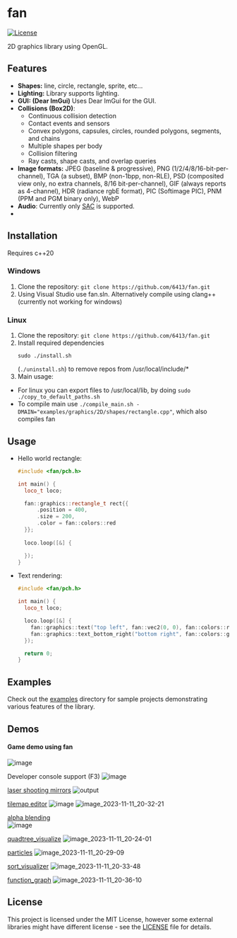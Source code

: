 # fan

[![License](https://img.shields.io/badge/license-MIT-blue.svg)](LICENSE)

2D graphics library using OpenGL.

## Features

- **Shapes:** line, circle, rectangle, sprite, etc...
- **Lighting:** Library supports lighting.
- **GUI: (Dear ImGui)** Uses Dear ImGui for the GUI.
- **Collisions (Box2D)**:
  - Continuous collision detection
  - Contact events and sensors
  - Convex polygons, capsules, circles, rounded polygons, segments, and chains
  - Multiple shapes per body
  - Collision filtering
  - Ray casts, shape casts, and overlap queries
- **Image formats:**
  JPEG (baseline & progressive),
  PNG (1/2/4/8/16-bit-per-channel),
  TGA (a subset),
  BMP (non-1bpp, non-RLE),
  PSD (composited view only, no extra channels, 8/16 bit-per-channel),
  GIF (always reports as 4-channel),
  HDR (radiance rgbE format),
  PIC (Softimage PIC),
  PNM (PPM and PGM binary only),
  WebP
- **Audio**: Currently only [SAC](https://github.com/7244/SAC-container) is supported.
- 
## Installation

Requires c++20

### Windows
1. Clone the repository: `git clone https://github.com/6413/fan.git`
2. Using Visual Studio use fan.sln. Alternatively compile using clang++ (currently not working for windows)

### Linux
1. Clone the repository: `git clone https://github.com/6413/fan.git`
2. Install required dependencies
    ```
    sudo ./install.sh
    ```
    (```./uninstall.sh```) to remove repos from /usr/local/include/*
3. Main usage:
-  For linux you can export files to /usr/local/lib, by doing `sudo ./copy_to_default_paths.sh`
-  To compile main use `./compile_main.sh -DMAIN="examples/graphics/2D/shapes/rectangle.cpp"`, which also compiles fan
## Usage

- Hello world rectangle:
    ```cpp
    #include <fan/pch.h>

    int main() {
      loco_t loco;
    
      fan::graphics::rectangle_t rect{{
          .position = 400,
          .size = 200,
          .color = fan::colors::red
      }};
      
      loco.loop([&] {
    
      });
    }
    ```
- Text rendering:
  ```cpp
  #include <fan/pch.h>
  
  int main() {
    loco_t loco;
  
    loco.loop([&] {
      fan::graphics::text("top left", fan::vec2(0, 0), fan::colors::red);
      fan::graphics::text_bottom_right("bottom right", fan::colors::green);
    });
  
    return 0;
  }
  ```
## Examples

Check out the [examples](examples/) directory for sample projects demonstrating various features of the library.

## Demos

#### Game demo using fan
![image](https://github.com/6413/fan/assets/56801084/973f2fa6-fcd7-4b6a-b66b-b92eefae9bba)

Developer console support (F3)
![image](https://github.com/6413/fan/assets/56801084/7556ce24-ba0f-43c6-85d6-b951351bb59c)

[laser shooting mirrors](examples/engine_demos/mirrors.cpp)
![output](https://github.com/user-attachments/assets/fdb8ae2e-0c76-49bf-9ee4-088a1a582945)

[tilemap editor](examples/graphics/gui/tilemap_editor.cpp)
![image](https://github.com/user-attachments/assets/3d1b82d1-63d2-40d5-b3da-07821232ee0d)
![image_2023-11-11_20-32-21](https://github.com/6413/fan/assets/56801084/b41e7417-04fb-4d7f-be6a-2e13379cf521)


[alpha blending](examples/graphics/2D/blending_test.cpp)  
![image](https://github.com/user-attachments/assets/ba4637e6-c102-408e-b043-0d724d02e350)

[quadtree_visualize](examples/graphics/2D/quadtree_visualize.cpp)
![image_2023-11-11_20-24-01](https://github.com/6413/fan/assets/56801084/0aac1cbb-2d41-40ef-b0d0-5ab838b9b3d1)

[particles](examples/graphics/2D/shapes/particles.cpp)
![image_2023-11-11_20-29-09](https://github.com/6413/fan/assets/56801084/8c63a7a0-a8c1-451e-82be-af14aabb69b3)

[sort_visualizer](examples/graphics/2D/sort_visualizer.cpp)
![image_2023-11-11_20-33-48](https://github.com/6413/fan/assets/56801084/a39c3f93-e902-4401-9efe-2ae15e0035ad)

[function_graph](examples/graphics/2D/function_graph.cpp)
![image_2023-11-11_20-36-10](https://github.com/6413/fan/assets/56801084/c69cf128-b1be-4c2d-8ef2-50d7281ddf07)


## License

This project is licensed under the MIT License, however some external libraries might have different license - see the [LICENSE](LICENSE) file for details.
